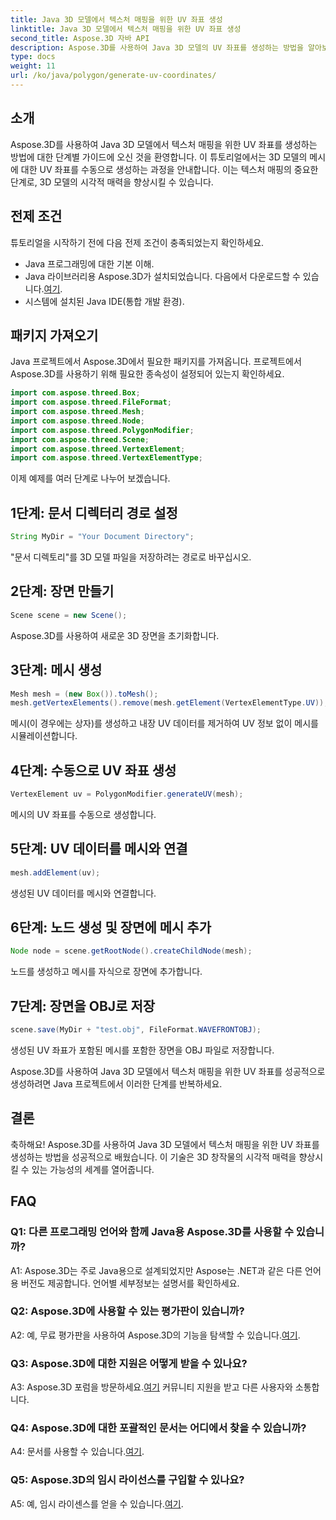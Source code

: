 ```yaml
---
title: Java 3D 모델에서 텍스처 매핑을 위한 UV 좌표 생성
linktitle: Java 3D 모델에서 텍스처 매핑을 위한 UV 좌표 생성
second_title: Aspose.3D 자바 API
description: Aspose.3D를 사용하여 Java 3D 모델의 UV 좌표를 생성하는 방법을 알아보세요. 이 단계별 가이드를 통해 프로젝트의 텍스처 매핑을 향상하세요.
type: docs
weight: 11
url: /ko/java/polygon/generate-uv-coordinates/
---
```

## 소개

Aspose.3D를 사용하여 Java 3D 모델에서 텍스처 매핑을 위한 UV 좌표를 생성하는 방법에 대한 단계별 가이드에 오신 것을 환영합니다. 이 튜토리얼에서는 3D 모델의 메시에 대한 UV 좌표를 수동으로 생성하는 과정을 안내합니다. 이는 텍스처 매핑의 중요한 단계로, 3D 모델의 시각적 매력을 향상시킬 수 있습니다.

## 전제 조건

튜토리얼을 시작하기 전에 다음 전제 조건이 충족되었는지 확인하세요.

- Java 프로그래밍에 대한 기본 이해.
-  Java 라이브러리용 Aspose.3D가 설치되었습니다. 다음에서 다운로드할 수 있습니다.[여기](https://releases.aspose.com/3d/java/).
- 시스템에 설치된 Java IDE(통합 개발 환경).

## 패키지 가져오기

Java 프로젝트에서 Aspose.3D에서 필요한 패키지를 가져옵니다. 프로젝트에서 Aspose.3D를 사용하기 위해 필요한 종속성이 설정되어 있는지 확인하세요.

```java
import com.aspose.threed.Box;
import com.aspose.threed.FileFormat;
import com.aspose.threed.Mesh;
import com.aspose.threed.Node;
import com.aspose.threed.PolygonModifier;
import com.aspose.threed.Scene;
import com.aspose.threed.VertexElement;
import com.aspose.threed.VertexElementType;
```

이제 예제를 여러 단계로 나누어 보겠습니다.

## 1단계: 문서 디렉터리 경로 설정

```java
String MyDir = "Your Document Directory";
```

"문서 디렉토리"를 3D 모델 파일을 저장하려는 경로로 바꾸십시오.

## 2단계: 장면 만들기

```java
Scene scene = new Scene();
```

Aspose.3D를 사용하여 새로운 3D 장면을 초기화합니다.

## 3단계: 메시 생성

```java
Mesh mesh = (new Box()).toMesh();
mesh.getVertexElements().remove(mesh.getElement(VertexElementType.UV));
```

메시(이 경우에는 상자)를 생성하고 내장 UV 데이터를 제거하여 UV 정보 없이 메시를 시뮬레이션합니다.

## 4단계: 수동으로 UV 좌표 생성

```java
VertexElement uv = PolygonModifier.generateUV(mesh);
```

메시의 UV 좌표를 수동으로 생성합니다.

## 5단계: UV 데이터를 메시와 연결

```java
mesh.addElement(uv);
```

생성된 UV 데이터를 메시와 연결합니다.

## 6단계: 노드 생성 및 장면에 메시 추가

```java
Node node = scene.getRootNode().createChildNode(mesh);
```

노드를 생성하고 메시를 자식으로 장면에 추가합니다.

## 7단계: 장면을 OBJ로 저장

```java
scene.save(MyDir + "test.obj", FileFormat.WAVEFRONTOBJ);
```

생성된 UV 좌표가 포함된 메시를 포함한 장면을 OBJ 파일로 저장합니다.

Aspose.3D를 사용하여 Java 3D 모델에서 텍스처 매핑을 위한 UV 좌표를 성공적으로 생성하려면 Java 프로젝트에서 이러한 단계를 반복하세요.

## 결론

축하해요! Aspose.3D를 사용하여 Java 3D 모델에서 텍스처 매핑을 위한 UV 좌표를 생성하는 방법을 성공적으로 배웠습니다. 이 기술은 3D 창작물의 시각적 매력을 향상시킬 수 있는 가능성의 세계를 열어줍니다.

## FAQ

### Q1: 다른 프로그래밍 언어와 함께 Java용 Aspose.3D를 사용할 수 있습니까?

A1: Aspose.3D는 주로 Java용으로 설계되었지만 Aspose는 .NET과 같은 다른 언어용 버전도 제공합니다. 언어별 세부정보는 설명서를 확인하세요.

### Q2: Aspose.3D에 사용할 수 있는 평가판이 있습니까?

 A2: 예, 무료 평가판을 사용하여 Aspose.3D의 기능을 탐색할 수 있습니다.[여기](https://releases.aspose.com/).

### Q3: Aspose.3D에 대한 지원은 어떻게 받을 수 있나요?

 A3: Aspose.3D 포럼을 방문하세요.[여기](https://forum.aspose.com/c/3d/18) 커뮤니티 지원을 받고 다른 사용자와 소통합니다.

### Q4: Aspose.3D에 대한 포괄적인 문서는 어디에서 찾을 수 있습니까?

 A4: 문서를 사용할 수 있습니다.[여기](https://reference.aspose.com/3d/java/).

### Q5: Aspose.3D의 임시 라이선스를 구입할 수 있나요?

 A5: 예, 임시 라이센스를 얻을 수 있습니다.[여기](https://purchase.aspose.com/temporary-license/).